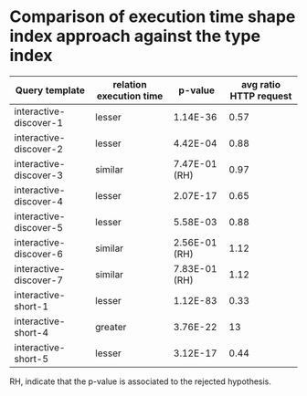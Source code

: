 
# Comparison of execution time shape index approach against the type index

| Query template         | relation execution time   | p-value       |   avg ratio HTTP request |
|------------------------|---------------------------|---------------|--------------------------|
| interactive-discover-1 | lesser                    | 1.14E-36      |                     0.57 |
| interactive-discover-2 | lesser                    | 4.42E-04      |                     0.88 |
| interactive-discover-3 | similar                   | 7.47E-01 (RH) |                     0.97 |
| interactive-discover-4 | lesser                    | 2.07E-17      |                     0.65 |
| interactive-discover-5 | lesser                    | 5.58E-03      |                     0.88 |
| interactive-discover-6 | similar                   | 2.56E-01 (RH) |                     1.12 |
| interactive-discover-7 | similar                   | 7.83E-01 (RH) |                     1.12 |
| interactive-short-1    | lesser                    | 1.12E-83      |                     0.33 |
| interactive-short-4    | greater                   | 3.76E-22      |                    13    |
| interactive-short-5    | lesser                    | 3.12E-17      |                     0.44 |

RH, indicate that the p-value is associated to the rejected hypothesis.

